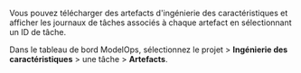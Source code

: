 Vous pouvez télécharger des artefacts d'ingénierie des caractéristiques et afficher les journaux de tâches associés à chaque artefact en sélectionnant un ID de tâche.

Dans le tableau de bord ModelOps, sélectionnez le projet > **Ingénierie des caractéristiques** > une tâche > **Artefacts**.

